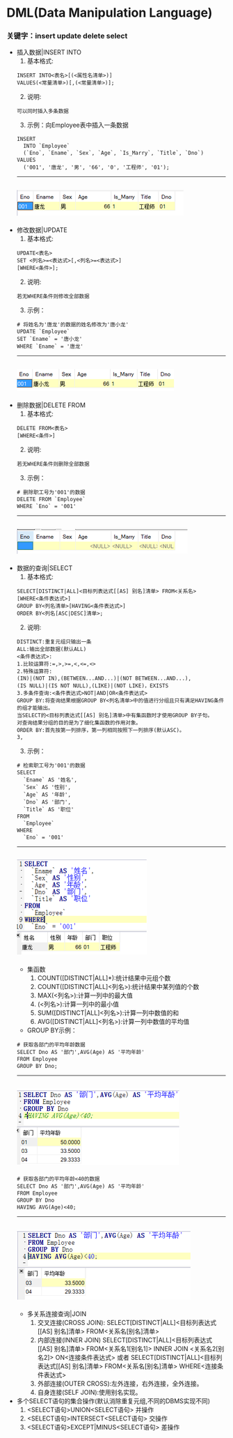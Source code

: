 # DML(Data Manipulation Language)
### 关键字：insert update delete select
+ 插入数据|INSERT INTO
	1. 基本格式:
	```
	INSERT INTO<表名>[(<属性名清单>)]
	VALUES(<常量清单>)[,(<常量清单>)];
	```
	2. 说明:
	```
	可以同时插入多条数据
	```
	3. 示例：向Employee表中插入一条数据
	```
	INSERT
	  INTO `Employee`
	  (`Eno`, `Ename`, `Sex`, `Age`, `Is_Marry`, `Title`, `Dno`)
	VALUES
	  ('001', '唐龙', '男', '66', '0', '工程师', '01');
	```
	---
	![insert.PNG](pictures/insert.PNG)
	---
+ 修改数据|UPDATE
	1. 基本格式:
	```
	UPDATE<表名>
	SET <列名>=<表达式>[,<列名>=<表达式>]
	[WHERE<条件>];
	```
	2. 说明:
	```
	若无WHERE条件则修改全部数据
	```
	3. 示例：
	```
	# 将姓名为'唐龙'的数据的姓名修改为'唐小龙'
	UPDATE `Employee` 
	SET `Ename` = '唐小龙'
	WHERE `Ename` = '唐龙'
	```
	---
	![update.PNG](pictures/update.PNG)
	---
+ 删除数据|DELETE FROM
	1. 基本格式:
	```
	DELETE FROM<表名>
	[WHERE<条件>]
	```
	2. 说明:
	```
	若无WHERE条件则删除全部数据
	```
	3. 示例：
	```
	# 删除职工号为'001'的数据
	DELETE FROM `Employee`
	WHERE `Eno` = '001'
	```
	---
	![delete.PNG](pictures/delete.PNG)
	---
+ 数据的查询|SELECT
	1. 基本格式:
	```
	SELECT[DISTINCT|ALL]<目标列表达式[[AS] 别名]清单> FROM<关系名>
	[WHERE<条件表达式>]
	GROUP BY<列名清单>[HAVING<条件表达式>]
	ORDER BY<列名[ASC|DESC]清单>;
	```
	2. 说明:
	```
	DISTINCT:重复元组只输出一条
	ALL:输出全部数据(默认ALL)
	<条件表达式>:
	1.比较运算符:=,>,>=,<,<=,<>
	2.特殊运算符:
	(IN)|(NOT IN),(BETWEEN...AND...)|(NOT BETWEEN...AND...),
	(IS NULL)|(IS NOT NULL),(LIKE)|(NOT LIKE)，EXISTS
	3.多条件查询:<条件表达式>NOT|AND|OR<条件表达式>
	GROUP BY:将查询结果根据GROUP BY<列名清单>中的值进行分组且只有满足HAVING条件的组才能输出。
	当SELECT的<目标列表达式[[AS] 别名]清单>中有集函数时才使用GROUP BY子句。
	对查询结果分组的目的是为了细化集函数的作用对象。
	ORDER BY:首先按第一列排序，第一列相同按照下一列排序(默认ASC)。
	3,
	```
	3. 示例：
	```
	# 检索职工号为'001'的数据
	SELECT
	  `Ename` AS '姓名',
	  `Sex` AS '性别',
	  `Age` AS '年龄',
	  `Dno` AS '部门',
	  `Title` AS '职位'
	FROM
	  `Employee`
	WHERE
	  `Eno` = '001'
	```
	---
	![select.PNG](pictures/select.PNG)
	---
	+ 集函数
		1. COUNT([DISTINCT|ALL]*):统计结果中元组个数
		2. COUNT([DISTINCT|ALL]<列名>):统计结果中某列值的个数
		3. MAX(<列名>):计算一列中的最大值
		4. <MAIN></MAIN>(<列名>):计算一列中的最小值
		5. SUM([DISTINCT|ALL]<列名>):计算一列中数值的和
		6. AVG([DISTINCT|ALL]<列名>):计算一列中数值的平均值
	+ GROUP BY示例：
	```
	# 获取各部门的平均年龄数据
	SELECT Dno AS '部门',AVG(Age) AS '平均年龄'
	FROM Employee
	GROUP BY Dno;
	```
	---
	![gb1.PNG](pictures/gb1.PNG)
	---
	```
	# 获取各部门的平均年龄<40的数据
	SELECT Dno AS '部门',AVG(Age) AS '平均年龄'
	FROM Employee
	GROUP BY Dno
	HAVING AVG(Age)<40;
	```
	---
	![gb2.PNG](pictures/gb2.PNG)
	---
	+ 多关系连接查询|JOIN
		1. 交叉连接(CROSS JOIN):
		SELECT[DISTINCT|ALL]<目标列表达式[[AS] 别名]清单> FROM<关系名[别名]清单>
		2. 内部连接(INNER JOIN)
		SELECT[DISTINCT|ALL]<目标列表达式[[AS] 别名]清单> FROM<关系名1[别名1]>
		INNER JOIN <关系名2[别名2]>
		ON<连接条件表达式>
		或者
		SELECT[DISTINCT|ALL]<目标列表达式[[AS] 别名]清单> FROM<关系名[别名]清单>
		WHERE<连接条件表达式>
		3. 外部连接(OUTER CROSS):左外连接，右外连接，全外连接。
		4. 自身连接(SELF JOIN):使用别名实现。
+ 多个SELECT语句的集合操作(默认消除重复元组,不同的DBMS实现不同)
	1. <SELECT语句>UNION<SELECT语句> 并操作
	2. <SELECT语句>INTERSECT<SELECT语句> 交操作
	3. <SELECT语句>EXCEPT|MINUS<SELECT语句> 差操作
